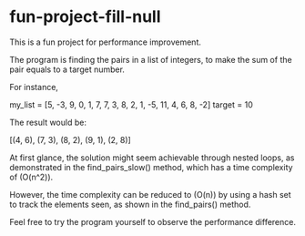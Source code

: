 # fun-project-fill-null

This is a fun project for performance improvement.

The program is finding the pairs in a list of integers, to make the sum of the pair equals to a target number.

For instance,

my_list = [5, -3, 9, 0, 1, 7, 7, 3, 8, 2, 1, -5, 11, 4, 6, 8, -2]
target = 10

The result would be:

[(4, 6), (7, 3), (8, 2), (9, 1), (2, 8)] 

At first glance, the solution might seem achievable through nested loops, as demonstrated in the find_pairs_slow() method, which has a time complexity of (O(n^2)).

However, the time complexity can be reduced to (O(n)) by using a hash set to track the elements seen, as shown in the find_pairs() method.

Feel free to try the program yourself to observe the performance difference.